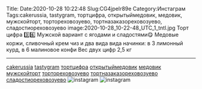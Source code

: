 Title:
Date:2020-10-28 10:22:48
Slug:CG4jpeIr89e
Category:Инстаграм
Tags:cakerussia, tastygram, тортцифра, открытыймедовик, медовик, мужскойторт, тортореховозуево, тортназаказореховозуево, сладостиореховозуево
image:2020-10-28_10-22-48_UTC_1_tntl.jpg
Торт цифра 3️⃣6️⃣
Мужской вариант с ягодами и сладостями😋
Медовые коржи, сливочный крем чиз и два вида вида начинки:
в 3 лимонный курд,
в 6 малиновое конфи
Вес двух цифр 2,5 кг
__________________________
[cakerussia]({tag}cakerussia) [tastygram]({tag}tastygram) [тортцифра]({tag}тортцифра) [открытыймедовик]({tag}открытыймедовик) [медовик]({tag}медовик) [мужскойторт]({tag}мужскойторт) [тортореховозуево]({tag}тортореховозуево) [тортназаказореховозуево]({tag}тортназаказореховозуево) [сладостиореховозуево]({tag}сладостиореховозуево)
![instagram]({attach}images/2020-10-28_10-22-48_UTC_1.jpg)
![instagram]({attach}images/2020-10-28_10-22-48_UTC_2.jpg)
